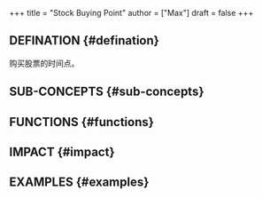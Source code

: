 +++
title = "Stock Buying Point"
author = ["Max"]
draft = false
+++

## DEFINATION {#defination}

购买股票的时间点。


## SUB-CONCEPTS {#sub-concepts}


## FUNCTIONS {#functions}


## IMPACT {#impact}


## EXAMPLES {#examples}
